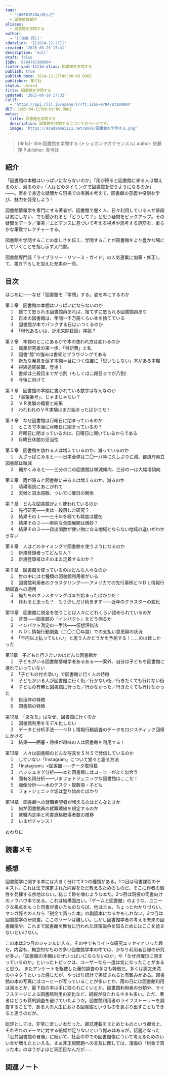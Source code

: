 ```yaml
---
tags:
  - "\U0001F4DA/読んだ"
  - 図書館情報学
aliases:
  - 図書館を学問する
author:
  - '[[佐藤 翔]]'
cdatelink: '[[2024-12-27]]'
created: '2025-03-29 17:41'
description: 'null'
draft: false
ISBN: '9784787200884'
linter-yaml-title-alias: 図書館を学問する
publish: true
publish_date: 2024-12-25T00:00:00.000Z
publisher: 青弓社
status: unread
title: 図書館を学問する
updated: '2025-06-19 17:32'
Calil:
  - 'https://api.clil.jp/openurl?rft.isbn=9784787200884'
読了: 2025-04-11T00:00:00.000Z
metas:
  title: 図書館を学問する
  description: 図書館を学問するについてのページです。
  image: 'https://asadaame5121.net/Book/図書館を学問する.png'
---
```

>[!Info]-
>title:図書館を学問する (トショカンヲガクモンスル)
>author: 佐藤翔
>Publisher: 青弓社


## 紹介

「図書館の本棚はいっぱいにならないのか」「雨が降ると図書館に来る人は増えるのか、減るのか」「人はどのタイミングで図書館を使うようになるのか」――。素朴で身近な疑問から現場での実践を考えて、図書館の意義や役割を学び、魅力を発見しよう！  
  
図書館情報学を専門にする著者が、図書館で働く人、日々利用している人が普段は気にしない、でも聞かれると「どうして？」と思う疑問をピックアップ。その疑問をデータ／事実／エビデンスに基づいて考える視点や思考する道筋を、柔らかな筆致でレクチャーする。  
  
図書館を学問することの楽しさを伝え、学問することが図書館をより豊かな場にしていくことを指し示す入門書。  
  
図書館専門誌「ライブラリー・リソース・ガイド」の人気連載に加筆・修正して、書き下ろしを加えた充実の一冊。
## 目次

はじめに――なぜ「図書館を「学問」する」姿を本にするのか  
  
第１章　図書館の本棚はいっぱいにならないのか  
　１　捨てて怒られる図書館員あれば、捨てずに怒られる図書館員あり  
　２　日本の図書館は、年間一千万冊くらい本を捨てている  
　３　図書館が本でパンクする日はいつくるのか  
　４　「現代あるいは、近未来除籍論」序論？  
  
第２章　本棚のどこにあるかで本の使われ方は変わるのか  
　１　職業研究者の第一歩、「科研費」と私  
　２　図書“館”の強みは書架とブラウジングである  
　３　新たな発見を促す本棚＝目につく位置に「思いもしない」本がある本棚  
　４　視線追尾装置、登場！  
　５　書架は三段目までが七割（もしくは二段目までが八割）  
　６　今後に向けて  
  
第３章　図書館の本棚に書かれている数字はなんなのか  
　１　「書架番号」、じゃまじゃない？  
　２　ＶＲ実験の概要と結果  
　３　われわれのＶＲ実験はまだ始まったばかりだ！  
  
第４章　なぜ図書館は月曜日に閉まっているのか  
　１　ところで本当に月曜日に閉まっているの？  
　２　月曜日に閉まっているのは、日曜日に開いているからである  
　３　月曜日休館の妥当性  
  
第５章　図書館を訪れる人は増えているのか、減っているのか  
　１　大ざっぱにみると――日本全体は二〇一八年に久しぶりに減、都道府県立図書館は微減  
　２　細かくみると――三分の二の図書館は微減傾向、三分の一は大幅増傾向  
  
第６章　雨が降ると図書館に来る人は増えるのか、減るのか  
　１　晴耕雨読にあこがれて  
　２　天候と貸出冊数、ついでに曜日の関係  
  
第７章　どんな図書館がよく使われているのか  
　１　先行研究――実は一段落した研究？  
　２　結果その１――三十年を経ても精度は健在  
　３　結果その２――単純な全国展開は微妙？  
　４　結果その３――貸出関数が使い物になる地域とならない地域の違いがわからない  
  
第８章　人はどのタイミングで図書館を使うようになるのか  
　１　新規登録者ってどんな人？  
　２　新規登録者はそのまま定着するのか？  
  
第９章　図書館を使っているのはどんな人々なのか  
　１　世の中には七種類の図書館利用者がいる  
　２　図書館利用者のクラスタリング――アメリカでの先行事例とＮＤＬ情報行動調査への適用  
　３　俺たちのクラスタリングはまだ始まったばかりだ！  
　４　終わると思った？　もう少しだけ続きます――近年のクラスターの変化  
  
第10章　図書館に税金を使うことは人々にどれくらい認められているのか  
　１　背景――図書館の「インパクト」をどう測るか  
　２　インパクト測定の一手法――仮想評価法  
　３　ＮＤＬ情報行動調査（二〇二〇年度）での支払い意思額の状況  
　４　「千円以上払ってもいい」と思う人かどうかを予測する！……のは難しかった  
  
第11章　子どもと行きたいのはどんな図書館か  
　１　子どもがいる図書館情報学者あるある――案外、自分は子どもを図書館に連れていっていない  
　２　「子どもの付き添い」で図書館に行く人の特徴  
　３　子どもがいる人が図書館に行く街／行かない街／行きたくても行けない街  
　４　子どもの有無と図書館に行った／行かなかった／行きたくても行けなかった  
　５　自治体の特徴  
　６　図書館の特徴  
  
第12章　「あなた」はなぜ、図書館に行くのか  
　１　図書館利用をモデル化したい  
　２　データと分析手法――ＮＤＬ情報行動調査のデータをロジスティック回帰にかける  
　３　結果――囲碁・将棋が趣味の人は図書館を利用する！  
  
第13章　人々は図書館のどんな写真をＳＮＳで発信しているのか  
　１　していない「Instagram」について堂々と語る方法  
　２　「Instagram」×図書館――データ取得篇  
　３　ハッシュタグ分析――本と図書館にはコーヒーがよく似合う  
　４　固有名詞分析――いまフォトジェニックな図書館はここだ！  
　５　画像分析――木のデスク・複数冊・子ども  
　６　フォトジェニック坂は登り始めたばかり  
  
第14章　図書館への就職希望者が増えるのはどんなときか  
　１　何が図書館員の就職戦線を規定するのか  
　２　就職内定率と司書資格取得者数の推移  
　３　いまがチャンス！  
  
おわりに

## 読書メモ

## 感想
図書館学に関する本には大きく分けて3つの種類がある。1つ目は司書課程のテキスト。これは法で規定された内容をただ教えるためのものだ。そこに作者の個性を発揮する余地はない。総じて砂を噛むような本だ。2つ目は現役の司書向けのノウハウ本である。これは結構面白い。『ゲームと図書館』のような、ユニークな視点をもった司書が書いたものならば。他はまぁ、ちょっとわかりづらい。マンガ好きの人なら『税金で買った本』の副読本になるかもしれない。3つ目は図書館学の研究書。ここのゾーンは難しい。しかし図書館学者の考える未来の図書館像や、これまで図書館を舞台に行われた政策論争を知るためにはここを読まないといけない。

この本は3つ目のジャンルに入る。その中でもライトな研究エッセイといった趣だ。内容も、概念的なものの多い図書館学本の中では、かなり利用者目線の研究が多い。「図書館の本棚はなぜいっぱいにならないのか」や「なぜ月曜日に閉まっているのか」といったトピックは、ユーザーなら一度は気になったことがあると思う。
またアンケートを駆使した量的調査の多さも特徴だ。多くは論文未満の小ネタ？といった感じだが、やっぱり統計で実証されると有難みがある。図書館の本の写真にはコーヒーが写っていることが多いとか、雨の日には図書館利用は減るとか、最下段の本は手に取られにくいとか。図書館利用者の分類や、ライフステージによる図書館利用の変化など、続報が待たれるネタも多い。ただ、著者はどうも質的調査を避けていたようだ。図書館利用者のライフストーリーを調査することで、ある人の人生における図書館というものをあぶり出すこともできると思うのだが。

総評としては、非常に楽しい本だった。雑誌連載をまとめたものという都合上、それぞれのテーマに対する紙幅が足りないという憾みはあるが。話題となった『公共図書館の冒険』に続いて、社会の中での図書館像について考えるためのいい本が増えたといえる。まぁ非正規問題への言及に関しては、漫画の『税金で買った本』のほうがよほど真面目なんだが……
## 関連ノート
